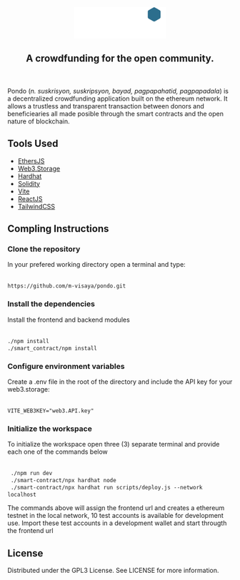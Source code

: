 <div align="center">
  <img src="./src/assets/Pondo.png" alt="Pondo" height="70">
  <h2>A crowdfunding for the open community.</h2>
</div>
 
</br>
</br>
 Pondo (<i>n. suskrisyon, suskripsyon, bayad, pagpapahatid, pagpapadala</i>) is a decentralized crowdfunding application built on the ethereum network.
 It allows a trustless and transparent transaction between donors and beneficiearies all made posible through the smart contracts and the open nature of blockchain. 
 
</div>
<div>
    <h2>Tools Used</h2>
    <ul>
        <li><a href="https://github.com/ethers-io/ethers.js/">EthersJS</a></li>
        <li><a href="https://web3.storage/">Web3.Storage</a></li>
        <li><a href="https://hardhat.org">Hardhat</a></li>
        <li><a href="https://soliditylang.org">Solidity</a></li>
        <li><a href="https://vitejs.dev/">Vite</a></li>
        <li><a href="https://reactjs.org">ReactJS</a></li>
        <li><a href="https://tailwindcss.com/">TailwindCSS</a></li>
    </ul>
</div>

<div>
   <h2>Compling Instructions</h2>
   <h3>Clone the repository</h3>
   In your prefered working directory open a terminal and type:
   <br><br>
  
    https://github.com/m-visaya/pondo.git
  
   <h3>Install the dependencies</h3>
   Install the frontend and backend modules
   <br><br>
  
    ./npm install
    ./smart_contract/npm install
  
   <h3>Configure environment variables</h3>
   Create a .env file in the root of the directory and include the API key for your web3.storage:
   <br><br>
  
    VITE_WEB3KEY="web3.API.key"
  
  
   <h3>Initialize the workspace</h3>
   To initialize the workspace open three (3) separate terminal and provide each one of the commands below
   <br><br>
  
     ./npm run dev
     ./smart-contract/npx hardhat node 
     ./smart-contract/npx hardhat run scripts/deploy.js --network localhost


The commands above will assign the frontend url and creates a ethereum testnet in the local network, 10 test accounts is available for development use. Import these test accounts in a development wallet and start througth the frontend url 
   
</div>

<div>
    <h2>License</h2>
    Distributed under the GPL3 License. See LICENSE for more information.
</div>
